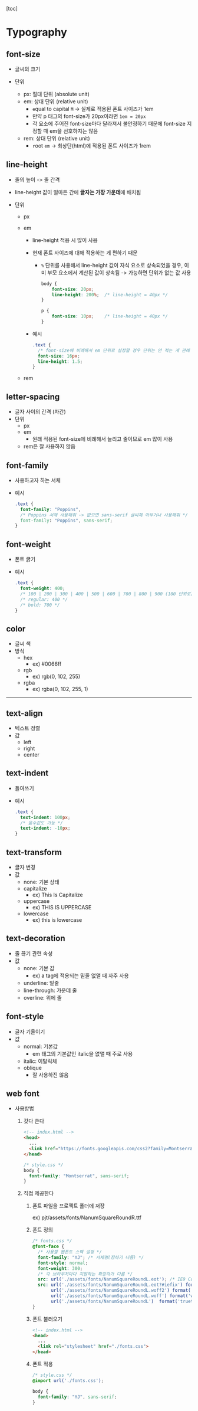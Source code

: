 [toc]

# Typography

## font-size

- 글씨의 크기

- 단위
  - px: 절대 단위 (absolute unit)
  - em: 상대 단위 (relative unit)
    - `e`qual to capital `M` -> 실제로 적용된 폰트 사이즈가 1em
    - 만약 p 태그의 font-size가 20px이라면 `1em = 20px`
    - 각 요소에 주어진 font-size마다 달라져서 불안정하기 때문에 font-size 지정할 때 em을 선호하지는 않음
  - rem: 상대 단위 (relative unit)
    - `r`oot `em` -> 최상단(html)에 적용된 폰트 사이즈가 1rem

## line-height

- 줄의 높이 -> 줄 간격

- line-height 값이 얼마든 간에 **글자는 가장 가운데**에 배치됨

- 단위

  - px

  - em

    - line-height 적용 시 많이 사용

    - 현재 폰트 사이즈에 대해 적용하는 게 편하기 때문

      - `%` 단위를 사용해서 line-height 값이 자식 요소로 상속되었을 경우, 이미 부모 요소에서 계산된 값이 상속됨 -> 가능하면 단위가 없는 값 사용

        ```css
        body {
            font-size: 20px;
            line-height: 200%;	/* line-height = 40px */
        }
        
        p {
            font-size: 10px;	/* line-height = 40px */
        }
        ```
  
        
  
    - 예시
  
      ```css
      .text {
        /* font-size에 비례해서 em 단위로 설정할 경우 단위는 안 적는 게 관례 */
        font-size: 16px;
        line-height: 1.5;
      }
      ```
  
  - rem

## letter-spacing

- 글자 사이의 간격 (자간)
- 단위
  - px
  - em
    - 원래 적용된 font-size에 비례해서 늘리고 줄이므로 em 많이 사용
  - rem은 잘 사용하지 않음

## font-family

- 사용하고자 하는 서체

- 예시

  ```css
  .text {
    font-family: "Poppins",
    /* Poppins 서체 사용해줘 -> 없으면 sans-serif 글씨체 아무거나 사용해줘 */
    font-family: "Poppins", sans-serif;
  }
  ```

## font-weight

- 폰트 굵기

- 예시

  ```css
  .text {
    font-weight: 400;
    /* 100 | 200 | 300 | 400 | 500 | 600 | 700 | 800 | 900 (100 단위로) */
    /* regular: 400 */
    /* bold: 700 */
  }
  ```

## color

- 글씨 색
- 방식
  - hex
    - ex) #0066ff
  - rgb
    - ex) rgb(0, 102, 255)
  - rgba
    - ex) rgba(0, 102, 255, 1)

---

## text-align

- 텍스트 정렬
- 값
  - left
  - right
  - center

## text-indent

- 들여쓰기

- 예시

  ```css
  .text {
    text-indent: 100px;
    /* 음수값도 가능 */
    text-indent: -10px;
  }
  ```

## text-transform

- 글자 변경
- 값
  - none: 기본 상태
  - capitalize
    - ex) This Is Capitalize
  - uppercase
    - ex) THIS IS UPPERCASE
  - lowercase
    - ex) this is lowercase

## text-decoration

- 줄 끊기 관련 속성
- 값
  - none: 기본 값
    - ex) a tag에 적용되는 밑줄 없앨 때 자주 사용
  - underline: 밑줄
  - line-through: 가운데 줄
  - overline: 위에 줄

## font-style

- 글자 기울이기
- 값
  - normal: 기본값
    - em 태그의 기본값인 italic을 없앨 때 주로 사용
  - italic: 이탈릭체
  - oblique
    - 잘 사용하진 않음

## web font

- 사용방법

  1. 갖다 쓴다

     ```html
     <!-- index.html -->
     <head>
       ...
       <link href="https://fonts.googleapis.com/css2?family=Montserrat&display=swap" rel="stylesheet">
     </head>
     ```

     ```css
     /* style.css */
     body {
       font-family: "Montserrat", sans-serif;
     }
     ```

  2. 직접 제공한다

     1) 폰트 파일을 프로젝트 폴더에 저장

        ex) pjt/assets/fonts/NanumSquareRoundR.ttf

     2) 폰트 정의

        ```css
        /* fonts.css */
        @font-face {
          /* 사용할 웹폰트 스펙 설정 */
          font-family: "YJ"; /* 서체명(정하기 나름) */
          font-style: normal;
          font-weight: 300;
          /* 각 브라우저마다 지원하는 확장자가 다름 */
          src: url('./assets/fonts/NanumSquareRoundL.eot'); /* IE9 Compat Modes */
          src: url('./assets/fonts/NanumSquareRoundL.eot?#iefix') format('embedded-opentype'), /* IE6-IE8 */
               url('./assets/fonts/NanumSquareRoundL.woff2') format('woff2'), /* Super Modern Browsers */
               url('./assets/fonts/NanumSquareRoundL.woff') format('woff'), /* Pretty Modern Browsers */
               url('./assets/fonts/NanumSquareRoundL')  format('truetype'); /* Safari, Android, iOS */
        }
        ```

     3) 폰트 불러오기

        ```html
        <!-- index.html -->
        <head>
          ...
          <link rel="stylesheet" href="./fonts.css">
        </head>
        ```

     4) 폰트 적용

        ```css
        /* style.css */
        @import url('./fonts.css');
        
        body {
          font-family: "YJ", sans-serif;
        }
        ```

        